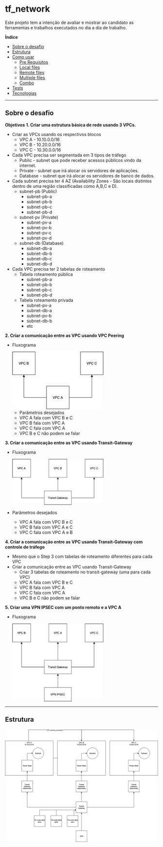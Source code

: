# tf_network

Este projeto tem a intenção de avaliar e mostrar ao candidato as ferramentas e trabalhos executados no dia a dia de trabalho.

**Índice**
   * [Sobre o desafio](#Sobre-o-desafio)
   * [Estrutura](#instalacao)
   * [Como usar](#como-usar)
      * [Pre Requisitos](#pre-requisitos)
      * [Local files](#local-files)
      * [Remote files](#remote-files)
      * [Multiple files](#multiple-files)
      * [Combo](#combo)
   * [Tests](#testes)
   * [Tecnologias](#tecnologias)

***

## Sobre o desafio

**Objetivos**
**1. Criar uma estrutura básica de rede usando 3 VPCs.**
  * Criar as VPCs usando os respectivos blocos
    * VPC A - 10.10.0.0/16
    * VPC B - 10.20.0.0/16
    * VPC C - 10.30.0.0/16
  * Cada VPC precisa ser segmentada em 3 tipos de tráfego
    * Public - subnet que pode receber acessos públicos vindo da internet.
    * Private - subnet que irá alocar os servidores de aplicações.
    * Database - subnet que irá alocar os servidores de banco de dados.
  * Cada subnet precisa ter 4 AZ (Availability Zones - São locais distintos dentro de uma região classificadas como A,B,C e D).
    * subnet-pb (Public) 
      * subnet-pb-a 
      * subnet-pb-b 
      * subnet-pb-c
      * subnet-pb-d
    * subnet-pv (Private) 
      * subnet-pv-a 
      * subnet-pv-b 
      * subnet-pv-c 
      * subnet-pv-d
    * subnet-db (Database) 
      * subnet-db-a 
      * subnet-db-b 
      * subnet-db-c 
      * subnet-db-d
  * Cada VPC precisa ter 2 tabelas de roteamento
    * Tabela roteamento pública
      * subnet-pb-a 
      * subnet-pb-b 
      * subnet-pb-c 
      * subnet-pb-d
    * Tabela roteamento privada 
      * subnet-pv-a
      * subnet-db-a 
      * subnet-pv-b 
      * subnet-db-b 
      * etc
      
**2. Criar a comunicação entre as VPC usando VPC Peering**
  * Fluxograma
    
      <img src="Images/vpc.png" alt="vpc.png" width="300">
    
    * Parâmetros desejados
     * VPC A fala com VPC B e C
     * VPC B fala com VPC A
     * VPC C fala com VPC A
     * VPC B e C não podem se falar

**3. Criar a comunicação entre as VPC usando Transit-Gateway**
  * Fluxograma

      <img src="Images/transitgateway.png" alt="transitgateway.png" width="300">
    
   * Parâmetros desejados
     * VPC A fala com VPC B e C
     * VPC B fala com VPC A e C
     * VPC C fala com VPC A e B

**4. Criar a comunicação entre as VPC usando Transit-Gateway com controle de tráfego**
  * Mesmo que o Step 3 com tabelas de roteamento diferentes para cada VPC
  * Criar a comunicação entre as VPC usando Transit-Gateway
     * Criar 3 tabelas de roteamento no transit-gateway (uma para cada VPC)
     * VPC A fala com VPC B e C
     * VPC B fala com VPC A
     * VPC C fala com VPC A
     * VPC B e C não podem se falar
   
**5. Criar uma VPN IPSEC com um ponto remoto e a VPC A**
  * Fluxograma
   
    <img src="Images/vpn.png" alt="vpn.png" width="300">
    
***

## Estrutura

<img src="images/diagrama.png" alt="diagrama.png" width="700">



      
